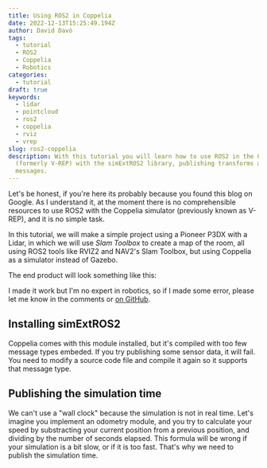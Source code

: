 ```yaml
---
title: Using ROS2 in Coppelia
date: 2022-12-13T15:25:49.194Z
author: David Davó
tags:
  - tutorial
  - ROS2
  - Coppelia
  - Robotics
categories:
  - tutorial
draft: true
keywords:
  - lidar
  - pointcloud
  - ros2
  - coppelia
  - rviz
  - vrep
slug: ros2-coppelia
description: With this tutorial you will learn how to use ROS2 in the Coppelia simulator
  (formerly V-REP) with the simExtROS2 library, publishing transforms and
  messages.
---
```


Let's be honest, if you're here its probably because you found this blog on Google.
As I understand it, at the moment there is no comprehensible resources to use
ROS2 with the Coppelia simulator (previously known as V-REP), and it is no simple task.

In this tutorial, we will make a simple project using a Pioneer P3DX with a Lidar, in which we
will use *Slam Toolbox* to create a map of the room, all using ROS2 tools like RVIZ2
and NAV2's Slam Toolbox, but using Coppelia as a simulator instead of Gazebo.

The end product will look something like this:

<!-- TODO: Put the YouTube video -->

I made it work but I'm no expert in robotics, so if I made some error, please let
me know in the comments or [on GitHub](https://github.com/daviddavo/blog.ddavo.me).

<!-- TODO: Add the table of contents -->

<!-- TODO: Talk about how I will only explain the programming part -->
<!-- But if you don't know much about ROS2 I will be linking to more resources as I write -->

## Installing simExtROS2

Coppelia comes with this module installed, but it's compiled with too few message types embeded.
If you try publishing some sensor data, it will fail. You need to modify a source code file and
compile it again so it supports that message type.

<!-- TODO: The tutorial on how to install it -->

## Publishing the simulation time

We can't use a "wall clock" because the simulation is not in real time. Let's imagine
you implement an odometry module, and you try to calculate your speed by substracting
your current position from a previous position, and dividing by the number of seconds
elapsed. This formula will be wrong if your simulation is a bit slow, or if it is too fast.
That's why we need to publish the simulation time.

<!-- TODO: The tutorial on how to publish it -->

<!-- TODO: The tutorial on how to publish transforms -->

<!-- TODO: The tutorial on how to generate the URDF -->

<!-- TODO: The tutorial on how to publish lidar data using LaserScan -->

<!-- TODO: The tutorial on how to publish lidar data using PointCloud -->

<!-- TODO: The tutorial on how to use RVIZ2 -->
 
<!-- TODO: The tutorial on how to use a launch file -->
 